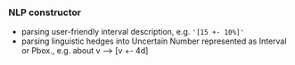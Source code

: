 ### NLP constructor

- parsing user-friendly interval description, e.g. `'[15 +- 10%]'`
- parsing linguistic hedges into Uncertain Number represented as Interval or Pbox., e.g. about v --> [v +- 4d]